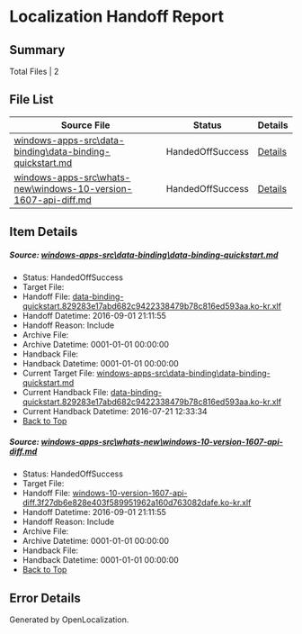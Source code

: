 # <a name='report-top'></a> Localization Handoff Report

## Summary
 Total Files | 2

## File List
 Source File | Status | Details 
 ----------- | ------ | ------- 
 [windows-apps-src\data-binding\data-binding-quickstart.md](https://github.com/Microsoft/windows-apps/blob/e89580ef62d5d6ae095aa27628181181aaac9666/windows-apps-src/data-binding/data-binding-quickstart.md) | HandedOffSuccess | [Details](#d452751fd4ab0cc422c3eae94507923440ec45df3205)
 [windows-apps-src\whats-new\windows-10-version-1607-api-diff.md](https://github.com/Microsoft/windows-apps/blob/8b64cb00c5c06e6dc5a8ee4751e45ba1a5c1e65e/windows-apps-src/whats-new/windows-10-version-1607-api-diff.md) | HandedOffSuccess | [Details](#20e3a37428f2c4c918d0b6f10dfca2e6f02cf41b7998)

## Item Details
##### <a name='d452751fd4ab0cc422c3eae94507923440ec45df3205'></a> Source: [windows-apps-src\data-binding\data-binding-quickstart.md](https://github.com/Microsoft/windows-apps/blob/e89580ef62d5d6ae095aa27628181181aaac9666/windows-apps-src/data-binding/data-binding-quickstart.md)
* Status: HandedOffSuccess
* Target File: 
* Handoff File: [data-binding-quickstart.829283e17abd682c9422338479b78c816ed593aa.ko-kr.xlf](https://github.com/Microsoft/WDG.handoff/blob/d5a88a3332a0398999ca33e34789e36a27733c4a/ol-handoff/Microsoft/windows-apps.ko-kr/master/data-binding-quickstart.829283e17abd682c9422338479b78c816ed593aa.ko-kr.xlf)
* Handoff Datetime: 2016-09-01 21:11:55
* Handoff Reason: Include
* Archive File: 
* Archive Datetime: 0001-01-01 00:00:00
* Handback File: 
* Handback Datetime: 0001-01-01 00:00:00
* Current Target File: [windows-apps-src\data-binding\data-binding-quickstart.md](https://github.com/Microsoft/windows-apps.ko-kr/blob/2bebe2d35edf108de4f3abcf01e6e015027fb267/windows-apps-src/data-binding/data-binding-quickstart.md)
* Current Handback File: [data-binding-quickstart.829283e17abd682c9422338479b78c816ed593aa.ko-kr.xlf](https://github.com/Microsoft/WDG.handback/blob/7f7b2823b47f7df5683220c622b93a78501dad8a/ol-handback/Microsoft/windows-apps.ko-kr/master/data-binding-quickstart.829283e17abd682c9422338479b78c816ed593aa.ko-kr.xlf)
* Current Handback Datetime: 2016-07-21 12:33:34
* [Back to Top](#report-top)

##### <a name='20e3a37428f2c4c918d0b6f10dfca2e6f02cf41b7998'></a> Source: [windows-apps-src\whats-new\windows-10-version-1607-api-diff.md](https://github.com/Microsoft/windows-apps/blob/8b64cb00c5c06e6dc5a8ee4751e45ba1a5c1e65e/windows-apps-src/whats-new/windows-10-version-1607-api-diff.md)
* Status: HandedOffSuccess
* Target File: 
* Handoff File: [windows-10-version-1607-api-diff.3f27db6e828e403f589951962a160d763082dafe.ko-kr.xlf](https://github.com/Microsoft/WDG.handoff/blob/d5a88a3332a0398999ca33e34789e36a27733c4a/ol-handoff/Microsoft/windows-apps.ko-kr/master/windows-10-version-1607-api-diff.3f27db6e828e403f589951962a160d763082dafe.ko-kr.xlf)
* Handoff Datetime: 2016-09-01 21:11:55
* Handoff Reason: Include
* Archive File: 
* Archive Datetime: 0001-01-01 00:00:00
* Handback File: 
* Handback Datetime: 0001-01-01 00:00:00
* [Back to Top](#report-top)


## Error Details

Generated by OpenLocalization.
